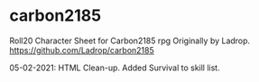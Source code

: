 # carbon2185
Roll20 Character Sheet for Carbon2185 rpg
Originally by Ladrop.
https://github.com/Ladrop/carbon2185

05-02-2021: HTML Clean-up. Added Survival to skill list.
